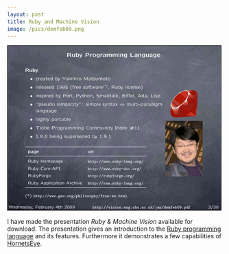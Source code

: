 ```yaml
---
layout: post
title: Ruby and Machine Vision
image: /pics/demfeb09.png
---
```


<span class="center"><a href="http://www.slideshare.net/wedesoft/demfeb09"><img src="/pics/demfeb09.png" width="500" alt=""/></a></span>

I have made the presentation _Ruby &amp; Machine Vision_ available for download. The presentation gives an introduction to the [Ruby programming language][1] and its features. Furthermore it demonstrates a few capabilities of [HornetsEye][2].

[1]: http://www.ruby-lang.org/
[2]: http://www.wedesoft.de/hornetseye-api/
